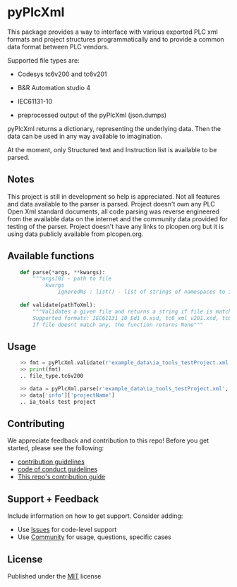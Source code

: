 # pyPlcXml  

This package provides a way to interface with various exported PLC xml formats and project structures programmatically and to provide a common data format between PLC vendors.  

Supported file types are:

- Codesys tc6v200 and tc6v201

- B&R Automation studio 4

- IEC61131-10

- preprocessed output of the pyPlcXml (json.dumps)

pyPlcXml returns a dictionary, representing the underlying data. Then the data can be used in any way available to imagination.

At the moment, only Structured text and Instruction list is available to be parsed.

## Notes

This project is still in development so help is appreciated. Not all features and data available to the parser is parsed.
Project doesn't own any PLC Open Xml standard documents, all code parsing was reverse engineered from the available data on the internet and the community data provided for testing of the parser.
Project doesn't have any links to plcopen.org but it is using data publicly available from plcopen.org.

## Available functions

``` python
    def parse(*args, **kwargs):
        """args[0] - path to file
            kwargs
                ignoredNs : list() - list of strings of namespaces to ignore"""
    
    def validate(pathToXml):
        """Validates a given file and returns a string if file is matching one of the supported formats.
        Supported formats: IEC61131_10_Ed1_0.xsd, tc6_xml_v201.xsd, tc6_xml_v200.xsd, .json preparsed data, .apj - B&R automation studio project
        If file doesnt match any, the function returns None"""
```

## Usage

```python
    >> fmt = pyPlcXml.validate(r'example_data\ia_tools_testProject.xml')
    >> print(fmt)
    .. file_type.tc6v200

    >> data = pyPlcXml.parse(r'example_data\ia_tools_testProject.xml', ignoredNs = ())
    >> data['info']['projectName']
    .. ia_tools test project
```

## Contributing

We appreciate feedback and contribution to this repo! Before you get started, please see the following:

- [contribution guidelines](CONTRIBUTING.md)
- [code of conduct guidelines](CODE-OF-CONDUCT.md)
- [This repo's contribution guide](CONTRIBUTING.md)

## Support + Feedback

Include information on how to get support. Consider adding:

- Use [Issues](issues) for code-level support
- Use [Community]() for usage, questions, specific cases

## License

Published under the [MIT](LICENSE) license
